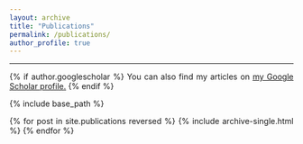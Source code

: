 ```yaml
---
layout: archive
title: "Publications" 
permalink: /publications/
author_profile: true
---
```

<style> body {text-align: justify} </style> 


---

{% if author.googlescholar %}
  You can also find my articles on <u><a href="{{author.googlescholar}}">my Google Scholar profile</a>.</u>
{% endif %}

{% include base_path %}

{% for post in site.publications reversed %}
  {% include archive-single.html %}
{% endfor %}
